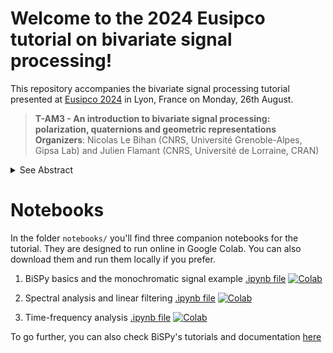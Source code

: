 # Welcome to the 2024 Eusipco tutorial on bivariate signal processing!

This repository accompanies the bivariate signal processing tutorial presented at [Eusipco 2024](https://eusipcolyon.sciencesconf.org) in Lyon, France on Monday, 26th August. 

> **T-AM3 - An introduction to bivariate signal processing: polarization, quaternions and geometric representations**
> **Organizers**: Nicolas Le Bihan (CNRS, Université Grenoble-Alpes, Gipsa Lab) and Julien Flamant (CNRS, Université de Lorraine, CRAN)
>
<details>
  <summary>See Abstract</summary>
  
An important task of data science is to represent and evidence the interrelation between coupled observables. The simple case of two observables that vary in time or space leads to bivariate signals. Those appear in virtually all fields of physical sciences, whenever two quantities of interest are related and jointly measured, such as in seismology (e.g. horizontal vs vertical ground motion), optics (transverse coordinates of the electric field), oceanography (components of current velocities), or underwater acoustics (horizontal vs vertical particle displacements) to cite a few.<br/>

Bivariate signals describe trajectories in a 2D plane whose geometric properties (e.g. directionality) have a natural interpretation in terms of the physical notion of polarization usually used for waves. As an example, according to Einstein’s theory of general relativity, the recently detected gravitational waves (GWs) are characterized by two degrees of freedom, that are connected to the bivariate space-time strain signal measured by the detectors. The polarization state of the observed signal is directly connected to that of the wave, which in turn provides key insights into the underlying physics of the source. Polarization is thus a central concept for the analysis of bivariate signals.<br/>

Two usual representations exist for analyzing and processing bivariate signals. The first one is based on 2D real-valued vectors, where a bivariate signal is seen as a special case of a more general multivariate signal. The second one relies on a complex representation, where the real and imaginary parts of a univariate complex signal correspond to the two components of the above 2D real-valued vector signal. Both representations have their merits; however, these two approaches do not provide straightforward descriptions of bivariate signals or filtering operations in terms of polarization properties. To this purpose, the tutorial speakers (and their collaborators) have introduced a new and generic approach for the analysis and filtering of bivariate signals. It relies on the one hand on the natural embedding of bivariate signals – viewed as complex-valued signals – into the set of quaternions and, on the other hand, the definition of a dedicated quaternion Fourier transform to enable a meaningful spectral representation and analysis of bivariate signals. 

This quaternion representation lays down the first building blocks of a signal processing methodology that simultaneously provides: (i) straightforward geometric and physical interpretations (ii) mathematically grounded tools and (iii) efficient numerical implementations.
This tutorial aims at providing insights into the specificity of the bivariate signal processing and its deep connections with the physics of polarization. Emphasis on the geometric interpretation of bivariate signal processing will be made and illustrated with tutorial examples based on the BiSPy toolbox.
</details>



# Notebooks

In the folder ``notebooks/`` you'll find three companion notebooks for the tutorial. They are designed to run online in Google Colab. You can also download them and run them locally if you prefer.

1. BiSPy basics and the monochromatic signal example  [.ipynb file](https://github.com/ricochet-anr/2024_eusipco_tutorial_bivariate_signal_processing/blob/main/notebooks/I_BiSPy_basics.ipynb) [![Colab](https://colab.research.google.com/assets/colab-badge.svg)](https://githubtocolab.com/ricochet-anr/2024_eusipco_tutorial_bivariate_signal_processing/blob/main/notebooks/I_BiSPy_basics.ipynb)

2. Spectral analysis and linear filtering  [.ipynb file](https://github.com/ricochet-anr/2024_eusipco_tutorial_bivariate_signal_processing/blob/main/notebooks/II_spectral_analysis.ipynb) [![Colab](https://colab.research.google.com/assets/colab-badge.svg)](https://githubtocolab.com/ricochet-anr/2024_eusipco_tutorial_bivariate_signal_processing/blob/main/notebooks/II_spectral_analysis.ipynb)

3. Time-frequency analysis  [.ipynb file](https://github.com/ricochet-anr/2024_eusipco_tutorial_bivariate_signal_processing/blob/main/notebooks/III_timefrequency_analysis.ipynb) [![Colab](https://colab.research.google.com/assets/colab-badge.svg)](https://githubtocolab.com/ricochet-anr/2024_eusipco_tutorial_bivariate_signal_processing/blob/main/notebooks/III_timefrequency_analysis.ipynb)

To go further, you can also check BiSPy's tutorials and documentation [here](https://bispy.readthedocs.io/en/latest/)

